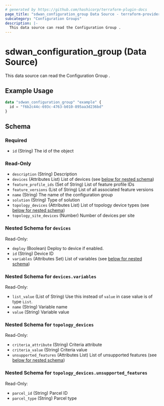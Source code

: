 ```yaml
---
# generated by https://github.com/hashicorp/terraform-plugin-docs
page_title: "sdwan_configuration_group Data Source - terraform-provider-sdwan"
subcategory: "Configuration Groups"
description: |-
  This data source can read the Configuration Group .
---
```


# sdwan_configuration_group (Data Source)

This data source can read the Configuration Group .

## Example Usage

```terraform
data "sdwan_configuration_group" "example" {
  id = "f6b2c44c-693c-4763-b010-895aa3d236bd"
}
```

<!-- schema generated by tfplugindocs -->
## Schema

### Required

- `id` (String) The id of the object

### Read-Only

- `description` (String) Description
- `devices` (Attributes List) List of devices (see [below for nested schema](#nestedatt--devices))
- `feature_profile_ids` (Set of String) List of feature profile IDs
- `feature_versions` (List of String) List of all associated feature versions
- `name` (String) The name of the configuration group
- `solution` (String) Type of solution
- `topology_devices` (Attributes List) List of topology device types (see [below for nested schema](#nestedatt--topology_devices))
- `topology_site_devices` (Number) Number of devices per site

<a id="nestedatt--devices"></a>
### Nested Schema for `devices`

Read-Only:

- `deploy` (Boolean) Deploy to device if enabled.
- `id` (String) Device ID
- `variables` (Attributes Set) List of variables (see [below for nested schema](#nestedatt--devices--variables))

<a id="nestedatt--devices--variables"></a>
### Nested Schema for `devices.variables`

Read-Only:

- `list_value` (List of String) Use this instead of `value` in case value is of type `List`.
- `name` (String) Variable name
- `value` (String) Variable value



<a id="nestedatt--topology_devices"></a>
### Nested Schema for `topology_devices`

Read-Only:

- `criteria_attribute` (String) Criteria attribute
- `criteria_value` (String) Criteria value
- `unsupported_features` (Attributes List) List of unsupported features (see [below for nested schema](#nestedatt--topology_devices--unsupported_features))

<a id="nestedatt--topology_devices--unsupported_features"></a>
### Nested Schema for `topology_devices.unsupported_features`

Read-Only:

- `parcel_id` (String) Parcel ID
- `parcel_type` (String) Parcel type
